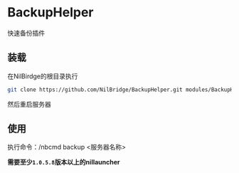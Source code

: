 # BackupHelper
快速备份插件


## 装载

在NilBirdge的根目录执行
``` bash
git clone https://github.com/NilBridge/BackupHelper.git modules/BackupHelper
```

然后重启服务器

## 使用


执行命令：/nbcmd backup <服务器名称>

**需要至少`1.0.5.8`版本以上的nillauncher**